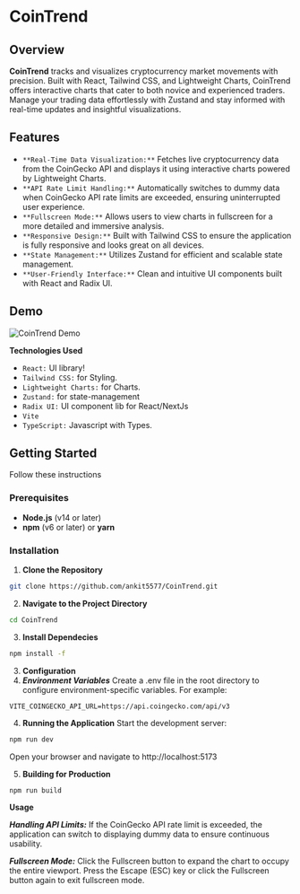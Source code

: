 # CoinTrend

## Overview

**CoinTrend** tracks and visualizes cryptocurrency market movements with precision. Built with React, Tailwind CSS, and Lightweight Charts, CoinTrend offers interactive charts that cater to both novice and experienced traders. Manage your trading data effortlessly with Zustand and stay informed with real-time updates and insightful visualizations.

## Features

- `**Real-Time Data Visualization:**` Fetches live cryptocurrency data from the CoinGecko API and displays it using interactive charts powered by Lightweight Charts.
- `**API Rate Limit Handling:**` Automatically switches to dummy data when CoinGecko API rate limits are exceeded, ensuring uninterrupted user experience.
- `**Fullscreen Mode:**` Allows users to view charts in fullscreen for a more detailed and immersive analysis.
- `**Responsive Design:**` Built with Tailwind CSS to ensure the application is fully responsive and looks great on all devices.
- `**State Management:**` Utilizes Zustand for efficient and scalable state management.
- `**User-Friendly Interface:**` Clean and intuitive UI components built with React and Radix UI.

## Demo

![CoinTrend Demo](https://cointrend.pages.dev/)

**Technologies Used**

- `React:` UI library!
- `Tailwind CSS:` for Styling.
- `Lightweight Charts:` for Charts.
- `Zustand:` for state-management
- `Radix UI:` UI component lib for React/NextJs
- `Vite`
- `TypeScript:` Javascript with Types.

## Getting Started

Follow these instructions

### Prerequisites

- **Node.js** (v14 or later)
- **npm** (v6 or later) or **yarn**

### Installation

1. **Clone the Repository**

```bash
git clone https://github.com/ankit5577/CoinTrend.git
```

2. **Navigate to the Project Directory**

```bash
cd CoinTrend
```

3. **Install Dependecies**

```bash
npm install -f
```

3. **Configuration**
1. **_Environment Variables_**
   Create a .env file in the root directory to configure environment-specific variables. For example:

```env
VITE_COINGECKO_API_URL=https://api.coingecko.com/api/v3
```

4. **Running the Application**
   Start the development server:

```bash
npm run dev
```

Open your browser and navigate to http://localhost:5173

5. **Building for Production**

```bash
npm run build
```

**Usage**

**_Handling API Limits:_**
If the CoinGecko API rate limit is exceeded, the application can switch to displaying dummy data to ensure continuous usability.

**_Fullscreen Mode:_**
Click the Fullscreen button to expand the chart to occupy the entire viewport.
Press the Escape (ESC) key or click the Fullscreen button again to exit fullscreen mode.
